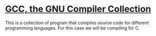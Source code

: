# [GCC, the GNU Compiler Collection](https://gcc.gnu.org/)

This is a collection of program that compiles source code for different programming languages. For this case we will be compiling for C.
